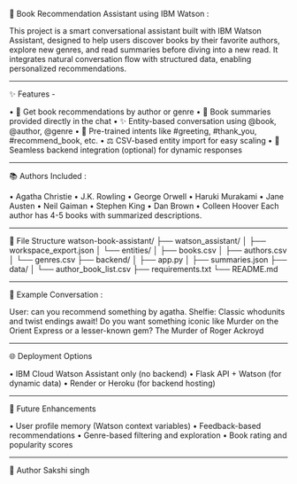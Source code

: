 📖 Book Recommendation Assistant using IBM Watson :

This project is a smart conversational assistant built with IBM Watson Assistant, designed to help users discover books by their favorite authors, explore new genres, and read summaries before diving into a new read. It integrates natural conversation flow with structured data, enabling personalized recommendations.
________________________________________
✨ Features -


•	📖 Get book recommendations by author or genre
•	📅 Book summaries provided directly in the chat
•	✨ Entity-based conversation using @book, @author, @genre
•	🤖 Pre-trained intents like #greeting, #thank_you, #recommend_book, etc.
•	⚖️ CSV-based entity import for easy scaling
•	🤝 Seamless backend integration (optional) for dynamic responses
________________________________________
📚 Authors Included :


•	Agatha Christie
•	J.K. Rowling
•	George Orwell
•	Haruki Murakami
•	Jane Austen
•	Neil Gaiman
•	Stephen King
•	Dan Brown
•	Colleen Hoover
Each author has 4-5 books with summarized descriptions.
________________________________________
📄 File Structure
watson-book-assistant/
├── watson_assistant/
│   ├── workspace_export.json
│   └── entities/
│       ├── books.csv
│       ├── authors.csv
│       └── genres.csv
├── backend/
│   ├── app.py
│   ├── summaries.json
├── data/
│   └── author_book_list.csv
├── requirements.txt
└── README.md
________________________________________
🚪 Example Conversation :


User: can you recommend something by agatha.
Shelfie: 
Classic whodunits and twist endings await! Do you want something iconic like Murder on the Orient Express or a lesser-known gem?
 The Murder of Roger Ackroyd
________________________________________
🌐 Deployment Options


•	IBM Cloud Watson Assistant only (no backend)
•	Flask API + Watson (for dynamic data)
•	Render or Heroku (for backend hosting)
________________________________________
🚀 Future Enhancements


•	User profile memory (Watson context variables)
•	Feedback-based recommendations
•	Genre-based filtering and exploration
•	Book rating and popularity scores
________________________________________
👤 Author
Sakshi singh

